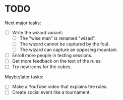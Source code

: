 # TODO
Next major tasks:

- [ ] Write the wizard variant:
  - [ ] The "wise man" is renamed "wizad".
  - [ ] The wizard cannot be captured by the foul.
  - [ ] The wizard can capture an opposing mountain.
- [ ] Enroll more people in testing sessions.
- [ ] Get more feedback on the text of the rules.
- [ ] Try new icons for the cubes.

Maybe/later tasks:

- [ ] Make a YouTube video that explains the rules.
- [ ] Create social event like a tournament.
